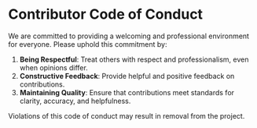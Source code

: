 # Contributor Code of Conduct

We are committed to providing a welcoming and professional environment for everyone. Please uphold this commitment by:

1. **Being Respectful**: Treat others with respect and professionalism, even when opinions differ.
2. **Constructive Feedback**: Provide helpful and positive feedback on contributions.
3. **Maintaining Quality**: Ensure that contributions meet standards for clarity, accuracy, and helpfulness.

Violations of this code of conduct may result in removal from the project.